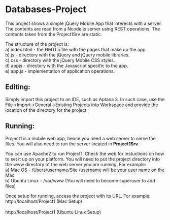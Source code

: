 <h1>Databases-Project</h1>
This project shows a simple jQuery Mobile App that interects with  
a server. The contents are read from a Ncode.js server
using REST operations. The contents taken from the Project1Srv are static. <br/>

The structure of the project is: <br/>
a) index.html - the HMTL5 file with the pages that make up the app.<br/>
b) js - directory with the jQuery and jQuery mobile libraries.<br/>
c) css - directory with the jQuery Mobile CSS styles.<br/>
d) appjs - directory with the Javascript specific to the app.<br/>
e) app.js - implementation of application operations. <br/>

<h2>Editing:</h2>
Simply import this project to an IDE, such as Aptana 3. In such case,
use the File->Import->General->Existing Projects into Workspace
and provide the location of the directory for the project.

<h2>Running:</h2>
Project1 is a mobile web app, hence you need a web server to serve the files.
You will also need to run the server located in <strong>Project1Srv</strong>.

You can use Apache2 to run Project1. Check the web for instuctions on how to set it up on your platform. 
You will need to put the project directory into the www directory 
of the web server you are running. For example:<br/>
a) Mac OS - /Users/username/Site (username will be your user name on the Mac.<br/>
b) Ubuntu Linux - /var/www  (You will need to become superuser to add files)<br/>

Once setup for running, access the project with its URL. For example:<br/>
http://localhost/Project1  (Mac Setup) <br/>
<br/>
http://localhost/Project1 (Ubuntu Linux Setup)

